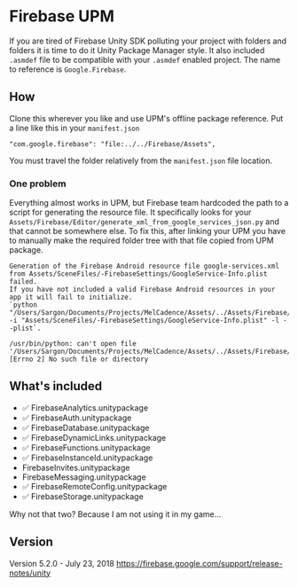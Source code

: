 # Firebase UPM

If you are tired of Firebase Unity SDK polluting your project with folders and folders it is time to do it Unity Package Manager style. It also included `.asmdef` file to be compatible with your `.asmdef` enabled project. The name to reference is `Google.Firebase`.

## How

Clone this wherever you like and use UPM's offline package reference. Put a line like this in your `manifest.json`

```
"com.google.firebase": "file:../../Firebase/Assets",
```

You must travel the folder relatively from the `manifest.json` file location.

### One problem

Everything almost works in UPM, but Firebase team hardcoded the path to a script for generating the resource file. It specifically looks for your `Assets/Firebase/Editor/generate_xml_from_google_services_json.py` and that cannot be somewhere else. To fix this, after linking your UPM you have to manually make the required folder tree with that file copied from UPM package.

```
Generation of the Firebase Android resource file google-services.xml from Assets/SceneFiles/-FirebaseSettings/GoogleService-Info.plist failed.
If you have not included a valid Firebase Android resources in your app it will fail to initialize.
`python "/Users/Sargon/Documents/Projects/MelCadence/Assets/../Assets/Firebase/Editor/generate_xml_from_google_services_json.py" -i "Assets/SceneFiles/-FirebaseSettings/GoogleService-Info.plist" -l --plist`.

/usr/bin/python: can't open file '/Users/Sargon/Documents/Projects/MelCadence/Assets/../Assets/Firebase/Editor/generate_xml_from_google_services_json.py': [Errno 2] No such file or directory
```

## What's included

- ✅ FirebaseAnalytics.unitypackage
- ✅ FirebaseAuth.unitypackage
- ✅ FirebaseDatabase.unitypackage
- ✅ FirebaseDynamicLinks.unitypackage
- ✅ FirebaseFunctions.unitypackage
- ✅ FirebaseInstanceId.unitypackage
- FirebaseInvites.unitypackage
- FirebaseMessaging.unitypackage
- ✅ FirebaseRemoteConfig.unitypackage
- ✅ FirebaseStorage.unitypackage

Why not that two? Because I am not using it in my game...

## Version

Version 5.2.0 - July 23, 2018
https://firebase.google.com/support/release-notes/unity

